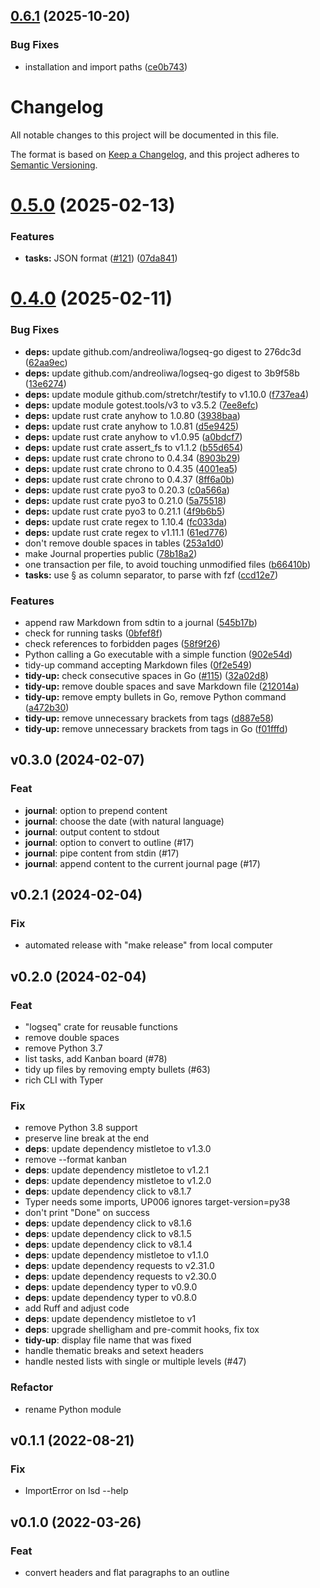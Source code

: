 ## [0.6.1](https://github.com/andreoliwa/logseq-doctor/compare/v0.6.0...v0.6.1) (2025-10-20)

### Bug Fixes

- installation and import paths ([ce0b743](https://github.com/andreoliwa/logseq-doctor/commit/ce0b743cf26d528a0d8c68357047c6960a4bc668))

# Changelog

All notable changes to this project will be documented in this file.

The format is based on [Keep a Changelog](https://keepachangelog.com/en/1.0.0/),
and this project adheres to [Semantic Versioning](https://semver.org/spec/v2.0.0.html).

# [0.5.0](https://github.com/andreoliwa/logseq-doctor/compare/v0.4.0...v0.5.0) (2025-02-13)

### Features

- **tasks:** JSON format ([#121](https://github.com/andreoliwa/logseq-doctor/issues/121)) ([07da841](https://github.com/andreoliwa/logseq-doctor/commit/07da841b4f64e5a72f9edb6f578f91dd47e53ed4))

# [0.4.0](https://github.com/andreoliwa/logseq-doctor/compare/v0.3.0...v0.4.0) (2025-02-11)

### Bug Fixes

- **deps:** update github.com/andreoliwa/logseq-go digest to 276dc3d ([62aa9ec](https://github.com/andreoliwa/logseq-doctor/commit/62aa9ec0ab9adfd92d5b99cc5223f88cd387b6e6))
- **deps:** update github.com/andreoliwa/logseq-go digest to 3b9f58b ([13e6274](https://github.com/andreoliwa/logseq-doctor/commit/13e6274ea8861e0c1267e90d91a09037f738ecac))
- **deps:** update module github.com/stretchr/testify to v1.10.0 ([f737ea4](https://github.com/andreoliwa/logseq-doctor/commit/f737ea4de9d4aa70d219cbf3da8389ed992568da))
- **deps:** update module gotest.tools/v3 to v3.5.2 ([7ee8efc](https://github.com/andreoliwa/logseq-doctor/commit/7ee8efc30b64081a54872a361129b968b513c874))
- **deps:** update rust crate anyhow to 1.0.80 ([3938baa](https://github.com/andreoliwa/logseq-doctor/commit/3938baa83d3968c4784aa2787a4dd6da36b90669))
- **deps:** update rust crate anyhow to 1.0.81 ([d5e9425](https://github.com/andreoliwa/logseq-doctor/commit/d5e9425467c225ac82e9107de63817bfbabd9f4e))
- **deps:** update rust crate anyhow to v1.0.95 ([a0bdcf7](https://github.com/andreoliwa/logseq-doctor/commit/a0bdcf705708f31edba418144c404e9a8acf23be))
- **deps:** update rust crate assert_fs to v1.1.2 ([b55d654](https://github.com/andreoliwa/logseq-doctor/commit/b55d65439b39b27afd1b67fa9b2c254d6905cab6))
- **deps:** update rust crate chrono to 0.4.34 ([8903b29](https://github.com/andreoliwa/logseq-doctor/commit/8903b294c690ecb1a21da999dad5f16f6089e3ef))
- **deps:** update rust crate chrono to 0.4.35 ([4001ea5](https://github.com/andreoliwa/logseq-doctor/commit/4001ea5e722d04300f94cc343d1d4c9a9d99d6a5))
- **deps:** update rust crate chrono to 0.4.37 ([8ff6a0b](https://github.com/andreoliwa/logseq-doctor/commit/8ff6a0b647efed6bbe0efc2362109f381dc28eae))
- **deps:** update rust crate pyo3 to 0.20.3 ([c0a566a](https://github.com/andreoliwa/logseq-doctor/commit/c0a566af231f249ed833efc7a8f1295f11f98b3e))
- **deps:** update rust crate pyo3 to 0.21.0 ([5a75518](https://github.com/andreoliwa/logseq-doctor/commit/5a755180b2a9d845a6ee11e1991aa9f43f86fc47))
- **deps:** update rust crate pyo3 to 0.21.1 ([4f9b6b5](https://github.com/andreoliwa/logseq-doctor/commit/4f9b6b5dcf7e4fa07464485705ef26e290a85ec2))
- **deps:** update rust crate regex to 1.10.4 ([fc033da](https://github.com/andreoliwa/logseq-doctor/commit/fc033da8061b6efdc29c8e2cb7c60c08fcc1c567))
- **deps:** update rust crate regex to v1.11.1 ([61ed776](https://github.com/andreoliwa/logseq-doctor/commit/61ed7764359adf711ab73abda595398efa649374))
- don't remove double spaces in tables ([253a1d0](https://github.com/andreoliwa/logseq-doctor/commit/253a1d07b72671227804245f366c08d2f366ec4e))
- make Journal properties public ([78b18a2](https://github.com/andreoliwa/logseq-doctor/commit/78b18a23a8835c8ae1eb00ce2f03acaba6bf4948))
- one transaction per file, to avoid touching unmodified files ([b66410b](https://github.com/andreoliwa/logseq-doctor/commit/b66410b3cbca0549cfbe72541e6bfdabbf2e48e4))
- **tasks:** use § as column separator, to parse with fzf ([ccd12e7](https://github.com/andreoliwa/logseq-doctor/commit/ccd12e74a3dd70edabdba5645a10fc5889362003))

### Features

- append raw Markdown from sdtin to a journal ([545b17b](https://github.com/andreoliwa/logseq-doctor/commit/545b17be5217e2d74a974ba4f7160215a16f440a))
- check for running tasks ([0bfef8f](https://github.com/andreoliwa/logseq-doctor/commit/0bfef8f3b0a56c5fc61929ebe39d19c56986e85c))
- check references to forbidden pages ([58f9f26](https://github.com/andreoliwa/logseq-doctor/commit/58f9f26d2a885ae26040d2f6d0617e5c4a215792))
- Python calling a Go executable with a simple function ([902e54d](https://github.com/andreoliwa/logseq-doctor/commit/902e54df5cf3e39043a58d6f90d2508df1afeb78))
- tidy-up command accepting Markdown files ([0f2e549](https://github.com/andreoliwa/logseq-doctor/commit/0f2e54919fb732010c64a9d30005fc5ee7c50ebd))
- **tidy-up:** check consecutive spaces in Go ([#115](https://github.com/andreoliwa/logseq-doctor/issues/115)) ([32a02d8](https://github.com/andreoliwa/logseq-doctor/commit/32a02d889e7a6945f24cdebba77b8993e33fa1c0))
- **tidy-up:** remove double spaces and save Markdown file ([212014a](https://github.com/andreoliwa/logseq-doctor/commit/212014af48f0585ca0e31aea0b75966efccdc432))
- **tidy-up:** remove empty bullets in Go, remove Python command ([a472b30](https://github.com/andreoliwa/logseq-doctor/commit/a472b30ab0fdeaa744866af69ab7dca14e340a2e))
- **tidy-up:** remove unnecessary brackets from tags ([d887e58](https://github.com/andreoliwa/logseq-doctor/commit/d887e58421132f941686966c3f9ac057f4232e14))
- **tidy-up:** remove unnecessary brackets from tags in Go ([f01fffd](https://github.com/andreoliwa/logseq-doctor/commit/f01fffd6ee75148a78d8b7c709537c3a841e9b5d))

## v0.3.0 (2024-02-07)

### Feat

- **journal**: option to prepend content
- **journal**: choose the date (with natural language)
- **journal**: output content to stdout
- **journal**: option to convert to outline (#17)
- **journal**: pipe content from stdin (#17)
- **journal**: append content to the current journal page (#17)

## v0.2.1 (2024-02-04)

### Fix

- automated release with "make release" from local computer

## v0.2.0 (2024-02-04)

### Feat

- "logseq" crate for reusable functions
- remove double spaces
- remove Python 3.7
- list tasks, add Kanban board (#78)
- tidy up files by removing empty bullets (#63)
- rich CLI with Typer

### Fix

- remove Python 3.8 support
- preserve line break at the end
- **deps**: update dependency mistletoe to v1.3.0
- remove --format kanban
- **deps**: update dependency mistletoe to v1.2.1
- **deps**: update dependency mistletoe to v1.2.0
- **deps**: update dependency click to v8.1.7
- Typer needs some imports, UP006 ignores target-version=py38
- don't print "Done" on success
- **deps**: update dependency click to v8.1.6
- **deps**: update dependency click to v8.1.5
- **deps**: update dependency click to v8.1.4
- **deps**: update dependency mistletoe to v1.1.0
- **deps**: update dependency requests to v2.31.0
- **deps**: update dependency requests to v2.30.0
- **deps**: update dependency typer to v0.9.0
- **deps**: update dependency typer to v0.8.0
- add Ruff and adjust code
- **deps**: update dependency mistletoe to v1
- **deps**: upgrade shelligham and pre-commit hooks, fix tox
- **tidy-up**: display file name that was fixed
- handle thematic breaks and setext headers
- handle nested lists with single or multiple levels (#47)

### Refactor

- rename Python module

## v0.1.1 (2022-08-21)

### Fix

- ImportError on lsd --help

## v0.1.0 (2022-03-26)

### Feat

- convert headers and flat paragraphs to an outline
